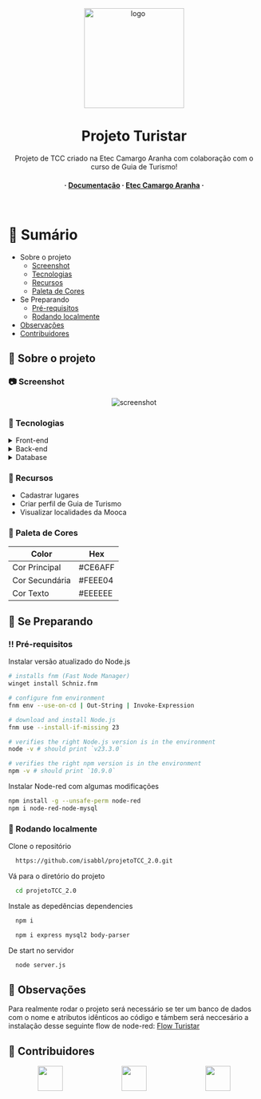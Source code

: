 <div align="center">

  <img src="./public/imgs/TURISTAR.png" alt="logo" width="200" height="auto" />
  <h1>Projeto Turistar</h1>
  
  <p>
    Projeto de TCC criado na Etec Camargo Aranha com colaboração com o curso de Guia de Turismo!
  </p>
   
<h4>
  <span> · </span>
    <a href="https://docs.google.com/document/d/1aIpb1FACnRY-QxivR-8wZV5SEMCfHKUF/edit?usp=sharing&ouid=100107909743078699184&rtpof=true&sd=true">Documentação</a>
  <span> · </span>
    <a href="http://eteccamargoaranha.com.br/">Etec Camargo Aranha</a>
  <span> · </span>
</div>

<br />

<!-- Table of Contents -->
# :notebook_with_decorative_cover: Sumário

- Sobre o projeto
  * [Screenshot](#camera-screenshot)
  * [Tecnologias](#space_invader-tecnologias)
  * [Recursos](#dart-recursos)
  * [Paleta de Cores](#art-paleta-de-cores)
- Se Preparando
  * [Pré-requisitos](#bangbang-pré-requisitos)
  * [Rodando localmente](#running-rodando-localmente)
- [Observações](#eyes-observações)
- [Contribuidores](#wave-contribuidores)

  

<!-- About the Project -->
## :star2: Sobre o projeto


<!-- Screenshots -->
### :camera: Screenshot

<div align="center"> 
  <img src="./public/imgCapaReadme/capturaTela.png" alt="screenshot" />
</div>


<!-- TechStack -->
### :space_invader: Tecnologias

<details>
  <summary>Front-end</summary>
  <ul>
    <li><a href="https://developer.mozilla.org/pt-BR/docs/Web/HTML">HTML5</a></li>
    <li><a href="https://developer.mozilla.org/pt-BR/docs/Web/CSS">CSS3</a></li>
    <li><a href="https://developer.mozilla.org/en-US/docs/Web/JavaScript">Javascript</a></li>
    <li><a href="https://getbootstrap.com/docs/5.3/getting-started/introduction/">Bootstrap</a></li>
  </ul>
</details>

<details>
  <summary>Back-end</summary>
  <ul>
    <li><a href="https://nodejs.org/api/all.html">Node.Js</a></li>
    <li><a href="https://expressjs.com/">Express.js</a></li>
    <li><a href="https://nodered.org/docs/getting-started/local">Node-Red</a></li>
  </ul>
</details>

<details>
<summary>Database</summary>
  <ul>
    <li><a href="https://www.mysql.com/">MySQL</a></li>
  </ul>
</details>

<!-- Features -->
### :dart: Recursos

- Cadastrar lugares
- Criar perfil de Guia de Turismo
- Visualizar localidades da Mooca

<!-- Color Reference -->
### :art: Paleta de Cores

| Color             | Hex                                                                |
| ----------------- | ------------------------------------------------------------------ |
| Cor Principal| #CE6AFF |
| Cor Secundária | #FEEE04 |
| Cor Texto | #EEEEEE |

<!-- Getting Started -->
## 	:toolbox: Se Preparando

<!-- Prerequisites -->
### :bangbang: Pré-requisitos

Instalar versão atualizado do Node.js

```bash
# installs fnm (Fast Node Manager)
winget install Schniz.fnm

# configure fnm environment
fnm env --use-on-cd | Out-String | Invoke-Expression

# download and install Node.js
fnm use --install-if-missing 23

# verifies the right Node.js version is in the environment
node -v # should print `v23.3.0`

# verifies the right npm version is in the environment
npm -v # should print `10.9.0`
```

Instalar Node-red com algumas modificações

```bash
npm install -g --unsafe-perm node-red
npm i node-red-node-mysql
```
<!-- Run Locally -->
### :running: Rodando localmente

Clone o repositório

```bash
  https://github.com/isabbl/projetoTCC_2.0.git
```

Vá para o diretório do projeto

```bash
  cd projetoTCC_2.0
```

Instale as depedências dependencies

```bash
  npm i
```

```bash
  npm i express mysql2 body-parser
```

De start no servidor

```bash
  node server.js
```


<!-- Usage -->
## :eyes: Observações

Para realmente rodar o projeto será necessário se ter um banco de dados com o nome e atributos idênticos ao código
e támbem será neccesário a instalação desse seguinte flow de node-red: <a href="https://drive.google.com/file/d/121djUxCUW0U_gGLA50V0j_HQIfx7ovrf/view?usp=sharing">Flow Turistar</a>

<!-- Contributing -->
## :wave: Contribuidores

<div style="display:flex; justify-content: space-around;">
<a href="https://github.com/Cai0Sant0">
  <img src="https://avatars.githubusercontent.com/u/110570422?v=4" width="50" />
</a>
<a href="https://github.com/carolsant13">
  <img src="https://avatars.githubusercontent.com/u/144270722?v=4" width="50" />
</a>
<a href="https://github.com/isabbl">
  <img src="https://avatars.githubusercontent.com/u/145304227?v=4"  width="50" />
</a>
</div>





